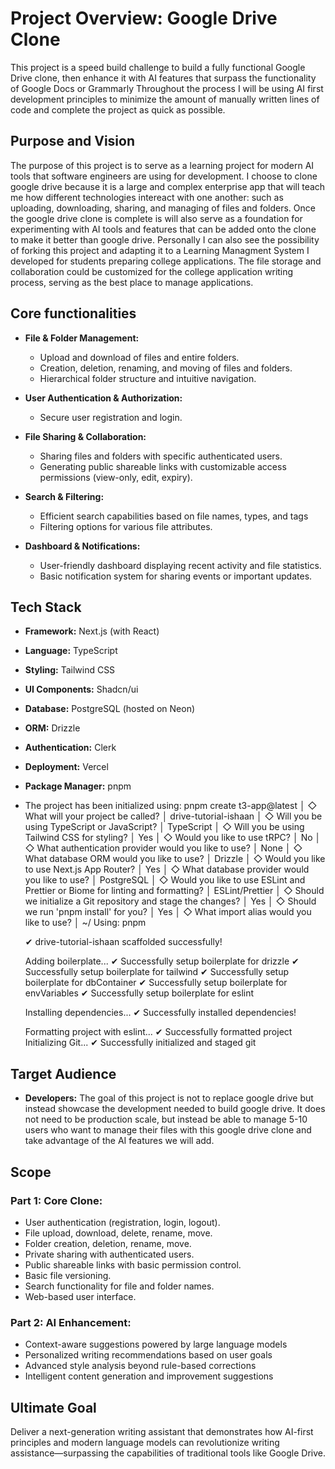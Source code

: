 # Project Overview: Google Drive Clone

This project is a speed build challenge to build a fully functional Google Drive clone, then enhance it with AI features that surpass the functionality of Google Docs or Grammarly  Throughout the process I will be using AI first development principles to minimize the amount of manually written lines of code and complete the project as quick as possible.

## Purpose and Vision

The purpose of this project is to serve as a learning project for modern AI tools that software engineers are using for development. I choose to clone google drive because it is a large and complex enterprise app that will teach me how different technologies intereact with one another: such as uploading, downloading, sharing, and managing of files and folders. Once the google drive clone is complete is will also serve as a foundation for experimenting with AI tools and features that can be added onto the clone to make it better than google drive. Personally I can also see the possibility of forking this project and adapting it to a Learning Managment System I developed for students preparing college applications. The file storage and collaboration could be customized for the college application writing process, serving as the best place to manage applications. 

## Core functionalities

- **File & Folder Management:**
  - Upload and download of files and entire folders.
  - Creation, deletion, renaming, and moving of files and folders.
  - Hierarchical folder structure and intuitive navigation.

- **User Authentication & Authorization:**
  - Secure user registration and login.

- **File Sharing & Collaboration:**
  - Sharing files and folders with specific authenticated users.
  - Generating public shareable links with customizable access permissions (view-only, edit, expiry).

- **Search & Filtering:**
  - Efficient search capabilities based on file names, types, and tags
  - Filtering options for various file attributes.

- **Dashboard & Notifications:**
  - User-friendly dashboard displaying recent activity and file statistics.
  - Basic notification system for sharing events or important updates.

## Tech Stack

- **Framework:** Next.js (with React)
- **Language:** TypeScript
- **Styling:** Tailwind CSS
- **UI Components:** Shadcn/ui
- **Database:** PostgreSQL (hosted on Neon)
- **ORM:** Drizzle
- **Authentication:** Clerk
- **Deployment:** Vercel
- **Package Manager:** pnpm
- The project has been initialized using: pnpm create t3-app@latest
  │
  ◇ What will your project be called?
  │ drive-tutorial-ishaan
  │
  ◇ Will you be using TypeScript or JavaScript?
  │ TypeScript
  │
  ◇ Will you be using Tailwind CSS for styling?
  │ Yes
  │
  ◇ Would you like to use tRPC?
  │ No
  │
  ◇ What authentication provider would you like to use?
  │ None
  │
  ◇ What database ORM would you like to use?
  │ Drizzle
  │
  ◇ Would you like to use Next.js App Router?
  │ Yes
  │
  ◇ What database provider would you like to use?
  │ PostgreSQL
  │
  ◇ Would you like to use ESLint and Prettier or Biome for linting and formatting?
  │ ESLint/Prettier
  │
  ◇ Should we initialize a Git repository and stage the changes?
  │ Yes
  │
  ◇ Should we run 'pnpm install' for you?
  │ Yes
  │
  ◇ What import alias would you like to use?
  │ ~/
  Using: pnpm

  ✔ drive-tutorial-ishaan scaffolded successfully!

  Adding boilerplate...
  ✔ Successfully setup boilerplate for drizzle
  ✔ Successfully setup boilerplate for tailwind
  ✔ Successfully setup boilerplate for dbContainer
  ✔ Successfully setup boilerplate for envVariables
  ✔ Successfully setup boilerplate for eslint

  Installing dependencies...
  ✔ Successfully installed dependencies!

  Formatting project with eslint...
  ✔ Successfully formatted project
  Initializing Git...
  ✔ Successfully initialized and staged git

## Target Audience

- **Developers:** The goal of this project is not to replace google drive but instead showcase the development needed to build google drive. It does not need to be production scale, but instead be able to manage 5-10 users who want to manage their files with this google drive clone and take advantage of the AI features we will add.

## Scope

### Part 1: Core Clone:

- User authentication (registration, login, logout).
- File upload, download, delete, rename, move.
- Folder creation, deletion, rename, move.
- Private sharing with authenticated users.
- Public shareable links with basic permission control.
- Basic file versioning.
- Search functionality for file and folder names.
- Web-based user interface.

### Part 2: AI Enhancement:

- Context-aware suggestions powered by large language models
- Personalized writing recommendations based on user goals
- Advanced style analysis beyond rule-based corrections
- Intelligent content generation and improvement suggestions

## Ultimate Goal

Deliver a next-generation writing assistant that demonstrates how AI-first principles and modern language models can revolutionize writing assistance—surpassing the capabilities of traditional tools like Google Drive.
